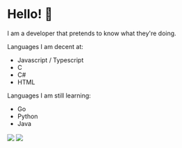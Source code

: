 # Hello! 👋

I am a developer that pretends to know what they're doing.

Languages I am decent at:
- Javascript / Typescript
- C
- C#
- HTML

Languages I am still learning:
- Go
- Python
- Java

<img align="center" src="https://github-readme-stats.vercel.app/api/top-langs/?username=TmGL&theme=synthwave " />
<img align="center" src="https://github-readme-stats.vercel.app/api/?username=TmGL&theme=synthwave " />
